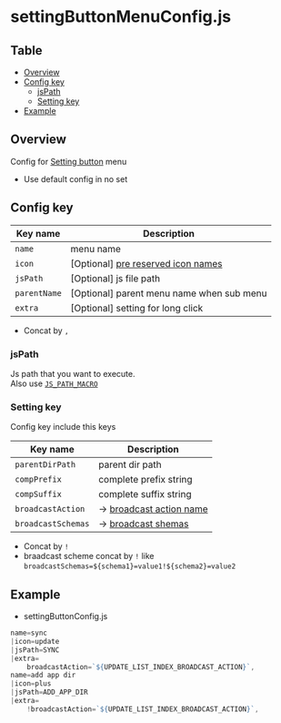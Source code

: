 # settingButtonMenuConfig.js

Table
-----------------
<!-- vim-markdown-toc GFM -->

* [Overview](#overview)
* [Config key](#config-key)
	* [jsPath](#jspath)
	* [Setting key](#setting-key)
* [Example](#example)


## Overview

Config for [Setting button](https://github.com/puutaro/CommandClick/blob/master/USAGE.md#settings) menu

- Use default config in no set

## Config key 

| Key name | Description | 
| --------- | --------- | 
| `name` | menu name | 
| `icon` | [Optional] [pre reserved icon names](https://github.com/puutaro/CommandClick/blob/master/md/developer/collection/icons.md) |
| `jsPath` | [Optional] js file path |
| `parentName` | [Optional] parent menu name when sub menu |
| `extra` | [Optional] setting for long click |

- Concat by `,`

### jsPath

Js path that you want to execute.  
Also use [`JS_PATH_MACRO`](https://github.com/puutaro/CommandClick/blob/master/md/developer/collection/JsPathMacro.md)


### Setting key 

Config key include this keys

| Key name | Description | 
| --------- | --------- | 
| `parentDirPath` | parent dir path | 
| `compPrefix` | complete prefix string |
| `compSuffix` | complete suffix string |
| `broadcastAction` | -> [broadcast action name](https://github.com/puutaro/CommandClick/blob/master/md/developer/broadcastActoins.md) |
| `broadcastSchemas` | -> [broadcast shemas](https://github.com/puutaro/CommandClick/blob/master/md/developer/broadcastActoins.md) |

- Concat by `!`
- braadcast scheme concat by `!` like `broadcastSchemas=${schema1}=value1!${schema2}=value2`



## Example

- settingButtonConfig.js

```js.js
name=sync
|icon=update
|jsPath=SYNC
|extra=
	broadcastAction=`${UPDATE_LIST_INDEX_BROADCAST_ACTION}`,
name=add app dir
|icon=plus
|jsPath=ADD_APP_DIR
|extra=
	!broadcastAction=`${UPDATE_LIST_INDEX_BROADCAST_ACTION}`,

```
